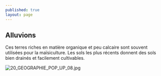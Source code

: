 ```yaml
---
published: true
layout: page
---
```

## Alluvions

Ces terres riches en matière organique et peu calcaire sont souvent utilisées pour la maïsiculture. Les sols les plus récents donnent des sols bien drainés et facilement cultivables.

![20_GEOGRAPHIE_POP_UP_08.jpg]({{site.baseurl}}/data/images/20/geographie/20_GEOGRAPHIE_POP_UP_08.jpg)